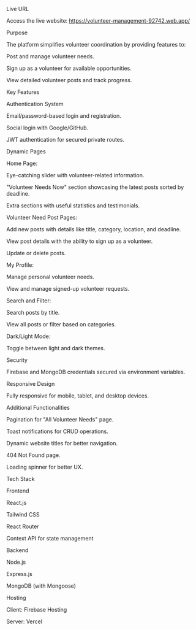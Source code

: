 
Live URL

Access the live website: https://volunteer-management-92742.web.app/

Purpose

The platform simplifies volunteer coordination by providing features to:

Post and manage volunteer needs.

Sign up as a volunteer for available opportunities.

View detailed volunteer posts and track progress.

Key Features

Authentication System

Email/password-based login and registration.

Social login with Google/GitHub.

JWT authentication for secured private routes.

Dynamic Pages

Home Page:

Eye-catching slider with volunteer-related information.

"Volunteer Needs Now" section showcasing the latest posts sorted by deadline.

Extra sections with useful statistics and testimonials.

Volunteer Need Post Pages:

Add new posts with details like title, category, location, and deadline.

View post details with the ability to sign up as a volunteer.

Update or delete posts.

My Profile:

Manage personal volunteer needs.

View and manage signed-up volunteer requests.

Search and Filter:

Search posts by title.

View all posts or filter based on categories.

Dark/Light Mode:

Toggle between light and dark themes.

Security

Firebase and MongoDB credentials secured via environment variables.

Responsive Design

Fully responsive for mobile, tablet, and desktop devices.

Additional Functionalities

Pagination for "All Volunteer Needs" page.

Toast notifications for CRUD operations.

Dynamic website titles for better navigation.

404 Not Found page.

Loading spinner for better UX.

Tech Stack

Frontend

React.js

Tailwind CSS

React Router

Context API for state management

Backend

Node.js

Express.js

MongoDB (with Mongoose)

Hosting

Client: Firebase Hosting

Server: Vercel